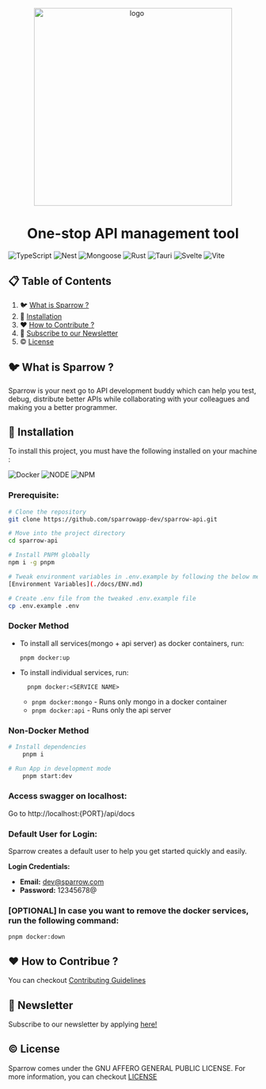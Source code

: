 <p align="center">
<a href="https://sparrows-newsletter.beehiiv.com/subscribe">
<img src="https://sparrowassets.blob.core.windows.net/publicassest/sparrow-logo.png" width="400" alt="logo"/>
</a>
</p>
 
<h1 align="center">
One-stop API management tool
</h1>
 
![TypeScript](https://img.shields.io/badge/-TypeScript-black?style=for-the-badge&logoColor=white&logo=typescript&color=2F73BF)
![Nest](https://img.shields.io/badge/-NestJs-black?style=for-the-badge&logo=nestjs&color=E0234D)
![Mongoose](https://img.shields.io/badge/-MongoDB-black?style=for-the-badge&logoColor=white&logo=mongodb&color=127237)
![Rust](https://img.shields.io/badge/-Rust-black?style=for-the-badge&logoColor=white&logo=rust&color=000000)
![Tauri](https://img.shields.io/badge/Tauri-FFC131?style=for-the-badge&logo=Tauri&logoColor=white)
![Svelte](https://img.shields.io/badge/Svelte-4A4A55?style=for-the-badge&logo=svelte&logoColor=FF3E00)
![Vite](https://img.shields.io/badge/Vite-B73BFE?style=for-the-badge&logo=vite&logoColor=FFD62E)
 
 
## 📋 Table of Contents
 
1. 🐦 [What is Sparrow ?](#what-is-sparrow)
2. 🔨 [Installation](#installation)
3. ❤️ [How to Contribute ?](#contributors)
4. 📨 [Subscribe to our Newsletter](#subscribe-to-our-newsletter)
5. ©️  [License](#license)
 
## <a name="what-is-sparrow">🐦 What is Sparrow ?</a>
 
Sparrow is your next go to API development buddy which can help you test, debug, distribute better APIs while collaborating with your colleagues and making you a better programmer.
 
## <a name="installation">🔨 Installation</a>
 
To install this project, you must have the following installed on your machine :

![Docker](https://img.shields.io/badge/-Docker-black?style=for-the-badge&logoColor=white&logo=docker&color=2496ED)
![NODE](https://img.shields.io/badge/-Node.js-black?style=for-the-badge&logoColor=white&logo=nodedotjs&color=339933)
![NPM](https://img.shields.io/badge/-NPM-black?style=for-the-badge&logoColor=white&logo=npm&color=CB3837)

### Prerequisite:

```bash
# Clone the repository
git clone https://github.com/sparrowapp-dev/sparrow-api.git

# Move into the project directory
cd sparrow-api

# Install PNPM globally
npm i -g pnpm

# Tweak environment variables in .env.example by following the below mentioned guide
[Environment Variables](./docs/ENV.md)

# Create .env file from the tweaked .env.example file
cp .env.example .env
```

### Docker Method

- To install all services(mongo + api server) as docker containers, run:

  `pnpm docker:up `

- To install individual services, run:

        pnpm docker:<SERVICE NAME>

  - `pnpm docker:mongo` - Runs only mongo in a docker container
  - `pnpm docker:api` - Runs only the api server

### Non-Docker Method

```bash
# Install dependencies
	pnpm i

# Run App in development mode
	pnpm start:dev
```

### Access swagger on localhost:

Go to http://localhost:{PORT}/api/docs

### Default User for Login:

Sparrow creates a default user to help you get started quickly and easily.

**Login Credentials:**

- **Email:** dev@sparrow.com
- **Password:** 12345678@

### [OPTIONAL] In case you want to remove the docker services, run the following command:

`pnpm docker:down`

## <a name="contributors">❤️ How to Contribue ?</a>

You can checkout [Contributing Guidelines](./docs/CONTRIBUTING.md)

## <a name="subscribe-to-our-newsletter">📨 Newsletter</a>

Subscribe to our newsletter by applying [here!](https://sparrows-newsletter.beehiiv.com/subscribe)

## <a name="license">©️ License</a>

Sparrow comes under the GNU AFFERO GENERAL PUBLIC LICENSE. For more information, you can checkout [LICENSE](./LICENSE)
